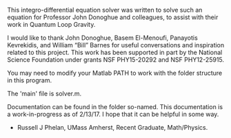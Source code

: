 This integro-differential equation solver was written to solve such an equation for Professor John Donoghue and colleagues, to assist with their work in Quantum Loop Gravity.

I would like to thank John Donoghue, Basem El-Menoufi, Panayotis Kevrekidis, and William “Bill” Barnes for useful conversations and inspiration related to this project. This work has been supported in part by the National Science Foundation under grants NSF PHY15-20292 and NSF PHY12-25915.

You may need to modify your Matlab PATH to work with the folder structure in this program.

The 'main' file is solver.m.

Documentation can be found in the folder so-named. This documentation is a work-in-progress as of 2/13/17. I hope that it can be helpful in some way.

- Russell J Phelan, UMass Amherst, Recent Graduate, Math/Physics. 